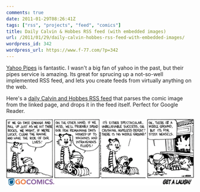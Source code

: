 ```yaml
---
comments: true
date: 2011-01-29T08:26:41Z
tags: ["rss", "projects", "feed", "comics"]
title: Daily Calvin & Hobbes RSS feed (with embedded images)
url: /2011/01/29/daily-calvin-hobbes-rss-feed-with-embedded-images/
wordpress_id: 342
wordpress_url: https://www.f-77.com/?p=342
---
```


<a href="https://pipes.yahoo.com/pipes/">Yahoo Pipes</a> is fantastic. I wasn't a big fan of yahoo in the past, but their pipes service is amazing. Its great for sprucing up a not-so-well implemented RSS feed, and lets you create feeds from virtually anything on the web.

Here's a <a title="Calvin and Hobbes RSS" href="https://pipes.yahoo.com/pipes/pipe.run?_id=4ea8ada9a8b0f29e54ce1056f46f9202&amp;_render=rss" target="_blank">daily Calvin and Hobbes RSS feed</a> that parses the comic image from the linked page, and drops it in the feed itself. Perfect for Google Reader.

<img title="calvin &amp; hobbes" src="/content/images/posts/2011/01/calvinhobbes-resized-post.gif" />
